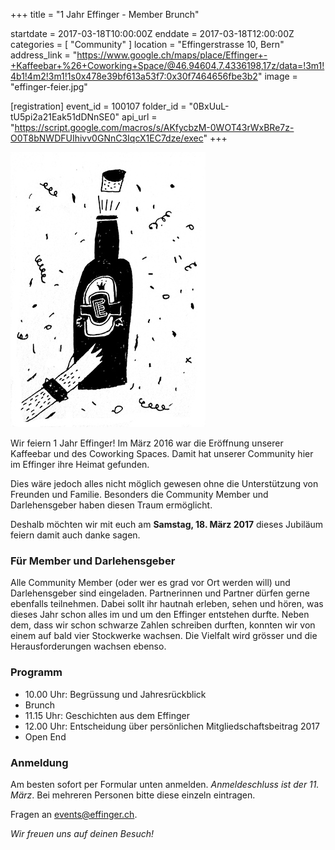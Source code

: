 +++
title = "1 Jahr Effinger - Member Brunch"

startdate = 2017-03-18T10:00:00Z
enddate = 2017-03-18T12:00:00Z
categories = [ "Community" ]
location = "Effingerstrasse 10, Bern"
address_link = "https://www.google.ch/maps/place/Effinger+-+Kaffeebar+%26+Coworking+Space/@46.94604,7.4336198,17z/data=!3m1!4b1!4m2!3m1!1s0x478e39bf613a53f7:0x30f7464656fbe3b2"
image = "effinger-feier.jpg"

[registration]
event_id = 100107
folder_id = "0BxUuL-tU5pi2a21Eak51dDNnSE0"
api_url = "https://script.google.com/macros/s/AKfycbzM-0WOT43rWxBRe7z-O0T8bNWDFUIhivv0GNnC3IqcX1EC7dze/exec"
+++

![Effinger Party](effinger-feier.jpg)

Wir feiern 1 Jahr Effinger! Im März 2016 war die Eröffnung unserer Kaffeebar und des Coworking Spaces. Damit hat unserer Community hier im Effinger ihre Heimat gefunden.

Dies wäre jedoch alles nicht möglich gewesen ohne die Unterstützung von Freunden und Familie. Besonders die Community Member und Darlehensgeber haben diesen Traum ermöglicht.

Deshalb möchten wir mit euch am **Samstag, 18. März 2017** dieses Jubiläum feiern damit auch danke sagen.


### Für Member und Darlehensgeber

Alle Community Member (oder wer es grad vor Ort werden will) und Darlehensgeber sind eingeladen. Partnerinnen und Partner dürfen gerne ebenfalls teilnehmen. Dabei sollt ihr hautnah erleben, sehen und hören, was dieses Jahr schon alles im und um den Effinger entstehen durfte. Neben dem, dass wir schon schwarze Zahlen schreiben durften, konnten wir von einem auf bald vier Stockwerke wachsen. Die Vielfalt wird grösser und die Herausforderungen wachsen ebenso.


### Programm

* 10.00 Uhr: Begrüssung und Jahresrückblick
* Brunch
* 11.15 Uhr: Geschichten aus dem Effinger
* 12.00 Uhr: Entscheidung über persönlichen Mitgliedschaftsbeitrag 2017
* Open End


### Anmeldung

Am besten sofort per Formular unten anmelden. *Anmeldeschluss ist der 11. März*. Bei mehreren Personen bitte diese einzeln eintragen.

Fragen an [events@effinger.ch](mailto:events@effinger.ch).

*Wir freuen uns auf deinen Besuch!*
